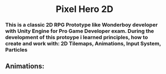 <h1 align="center">Pixel Hero 2D</h1>
<h3 align="left">This is a classic 2D RPG Prototype like Wonderboy developer with Unity Engine for Pro Game Developer exam. During the development of this protoype i learned principles, how to create and work with: 2D Tilemaps, Animations, Input System, Particles </h3>
<h2 align="left">Animations:</h2>
